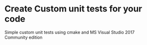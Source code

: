 # Create Custom unit tests for your code

Simple custom unit tests using cmake and MS Visual Studio 2017 Community edition
